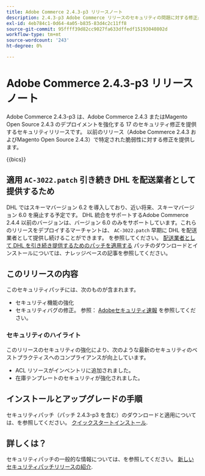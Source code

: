 ```yaml
---
title: Adobe Commerce 2.4.3-p3 リリースノート
description: 2.4.3-p3 Adobe Commerce リリースのセキュリティの問題に対する修正点について説明します。
exl-id: 4eb784c1-0d64-4a05-b835-83d4c2c11ff8
source-git-commit: 95ffff39d82cc9027fa633dffedf15193040802d
workflow-type: tm+mt
source-wordcount: '243'
ht-degree: 0%

---
```


# Adobe Commerce 2.4.3-p3 リリースノート

Adobe Commerce 2.4.3-p3 は、Adobe Commerce 2.4.3 またはMagento Open Source 2.4.3 のデプロイメントを強化する 17 のセキュリティ修正を提供するセキュリティリリースです。 以前のリリース（Adobe Commerce 2.4.3 およびMagento Open Source 2.4.3）で特定された脆弱性に対する修正を提供します。

{{bics}}

## 適用 `AC-3022.patch` 引き続き DHL を配送業者として提供するため

DHL ではスキーマバージョン 6.2 を導入しており、近い将来、スキーマバージョン 6.0 を廃止する予定です。 DHL 統合をサポートするAdobe Commerce 2.4.4 以前のバージョンは、バージョン 6.0 のみをサポートしています。これらのリリースをデプロイするマーチャントは、 `AC-3022.patch` 早期に DHL を配送業者として提供し続けることができます。 を参照してください。 [配送業者として DHL を引き続き提供するためのパッチを適用する](https://support.magento.com/hc/en-us/articles/7707818131597-Apply-a-patch-to-continue-offering-DHL-as-shipping-carrier) パッチのダウンロードとインストールについては、ナレッジベースの記事を参照してください。

## このリリースの内容

このセキュリティパッチには、次のものが含まれます。

* セキュリティ機能の強化
* セキュリティバグの修正。 参照： [Adobeセキュリティ速報](https://helpx.adobe.com/security/products/magento/apsb22-38.html) を参照してください。

### セキュリティのハイライト

このリリースのセキュリティの強化により、次のような最新のセキュリティのベストプラクティスへのコンプライアンスが向上しています。

* ACL リソースがインベントリに追加されました。
* 在庫テンプレートのセキュリティが強化されました。

## インストールとアップグレードの手順

セキュリティパッチ（パッチ 2.4.3-p3 を含む）のダウンロードと適用については、を参照してください。 [クイックスタートインストール](../../../installation/composer.md).

## 詳しくは？

セキュリティパッチの一般的な情報については、を参照してください。 [新しいセキュリティパッチリリースの紹介](https://community.magento.com/t5/Magento-DevBlog/Introducing-the-New-Security-Patch-Release/ba-p/141287).
